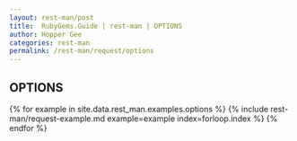 ```yaml
---
layout: rest-man/post
title:  RubyGems.Guide | rest-man | OPTIONS
author: Hopper Gee
categories: rest-man
permalink: /rest-man/request/options
---
```


<div class="post">
  <h2 class="title">OPTIONS</h2>

  {% for example in site.data.rest_man.examples.options %}
    {% include rest-man/request-example.md example=example index=forloop.index  %}
  {% endfor %}
</div>
